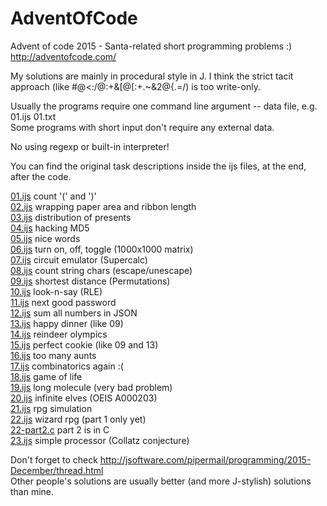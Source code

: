 # AdventOfCode

Advent of code 2015 - Santa-related short programming problems :)
http://adventofcode.com/

My solutions are mainly in procedural style in J. I think the strict tacit approach (like #@<:/@:+&[@[:+.~&2@{.=/) is too write-only.

Usually the programs require one command line argument -- data file, e.g. 01.ijs 01.txt  
Some programs with short input don't require any external data.

No using regexp or built-in interpreter!

You can find the original task descriptions inside the ijs files, at the end, after the code.

[01.ijs](01.ijs) count '(' and ')'  
[02.ijs](02.ijs) wrapping paper area and ribbon length  
[03.ijs](04.ijs) distribution of presents  
[04.ijs](04.ijs) hacking MD5  
[05.ijs](05.ijs) nice words  
[06.ijs](06.ijs) turn on, off, toggle (1000x1000 matrix)  
[07.ijs](07.ijs) circuit emulator (Supercalc)  
[08.ijs](08.ijs) count string chars (escape/unescape)  
[09.ijs](09.ijs) shortest distance (Permutations)  
[10.ijs](10.ijs) look-n-say (RLE)  
[11.ijs](11.ijs) next good password  
[12.ijs](12.ijs) sum all numbers in JSON  
[13.ijs](13.ijs) happy dinner (like 09)  
[14.ijs](14.ijs) reindeer olympics  
[15.ijs](15.ijs) perfect cookie (like 09 and 13)  
[16.ijs](16.ijs) too many aunts  
[17.ijs](17.ijs) combinatorics again :(  
[18.ijs](18.ijs) game of life  
[19.ijs](19.ijs) long molecule (very bad problem)   
[20.ijs](20.ijs) infinite elves (OEIS A000203)  
[21.ijs](21.ijs) rpg simulation  
[22.ijs](22.ijs) wizard rpg (part 1 only yet)  
[22-part2.c](22-part2.c) part 2 is in C  
[23.ijs](23.ijs) simple processor (Collatz conjecture)  

Don't forget to check http://jsoftware.com/pipermail/programming/2015-December/thread.html  
Other people's solutions are usually better (and more J-stylish) solutions than mine.
